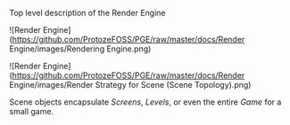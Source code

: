 Top level description of the Render Engine

![Render Engine](https://github.com/ProtozeFOSS/PGE/raw/master/docs/Render Engine/images/Rendering Engine.png)

![Render Engine](https://github.com/ProtozeFOSS/PGE/raw/master/docs/Render Engine/images/Render Strategy for Scene (Scene Topology).png)

Scene objects encapsulate *Screens*, *Levels*, or even the entire *Game* for a small game.

